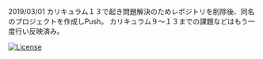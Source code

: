 2019/03/01
カリキュラム１３で起き問題解決のためレポジトリを削除後、同名のプロジェクトを作成しPush。
カリキュラム９〜１３までの課題などはもう一度行い反映済み。

<a href="https://packagist.org/packages/laravel/framework"><img src="https://poser.pugx.org/laravel/framework/license.svg" alt="License"></a>
